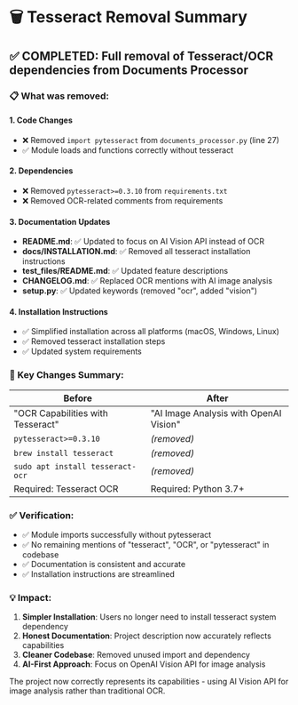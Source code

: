 # 🗑️ Tesseract Removal Summary

## ✅ COMPLETED: Full removal of Tesseract/OCR dependencies from Documents Processor

### 📋 What was removed:

#### 1. **Code Changes**
- ❌ Removed `import pytesseract` from `documents_processor.py` (line 27)
- ✅ Module loads and functions correctly without tesseract

#### 2. **Dependencies**
- ❌ Removed `pytesseract>=0.3.10` from `requirements.txt`
- ❌ Removed OCR-related comments from requirements

#### 3. **Documentation Updates**
- **README.md**: ✅ Updated to focus on AI Vision API instead of OCR
- **docs/INSTALLATION.md**: ✅ Removed all tesseract installation instructions
- **test_files/README.md**: ✅ Updated feature descriptions
- **CHANGELOG.md**: ✅ Replaced OCR mentions with AI image analysis
- **setup.py**: ✅ Updated keywords (removed "ocr", added "vision")

#### 4. **Installation Instructions**
- ✅ Simplified installation across all platforms (macOS, Windows, Linux)
- ✅ Removed tesseract installation steps
- ✅ Updated system requirements

### 🎯 Key Changes Summary:

| Before | After |
|--------|-------|
| "OCR Capabilities with Tesseract" | "AI Image Analysis with OpenAI Vision" |
| `pytesseract>=0.3.10` | _(removed)_ |
| `brew install tesseract` | _(removed)_ |
| `sudo apt install tesseract-ocr` | _(removed)_ |
| Required: Tesseract OCR | Required: Python 3.7+ |

### ✅ Verification:
- ✅ Module imports successfully without pytesseract
- ✅ No remaining mentions of "tesseract", "OCR", or "pytesseract" in codebase
- ✅ Documentation is consistent and accurate
- ✅ Installation instructions are streamlined

### 💡 Impact:
1. **Simpler Installation**: Users no longer need to install tesseract system dependency
2. **Honest Documentation**: Project description now accurately reflects capabilities
3. **Cleaner Codebase**: Removed unused import and dependency
4. **AI-First Approach**: Focus on OpenAI Vision API for image analysis

The project now correctly represents its capabilities - using AI Vision API for image analysis rather than traditional OCR.